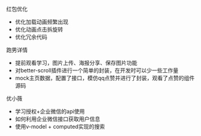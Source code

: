 红包优化

- 优化加载动画频繁出现
- 优化动画点击拆旋转
- 优化冗余代码

跑男详情

- 提前观看学习，图片上传、海报分享、保存图片功能
- 对better-scroll插件进行一个简单的封装，在开发时可以少一些工作量
- mock主页数据，配置了接口，模仿qq点赞并进行了封装，观看了点赞的组件源码

优小薇

- 学习授权+企业微信的api使用
- 如何利用企业微信接口获取用户信息
- 使用v-model + computed实现的搜索

